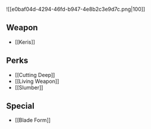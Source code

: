 ![[e0baf04d-4294-46fd-b947-4e8b2c3e9d7c.png|100]]
## Weapon
- [[Keris]]

## Perks
- [[Cutting Deep]]
- [[Living Weapon]]
- [[Slumber]]
## Special

- [[Blade Form]]